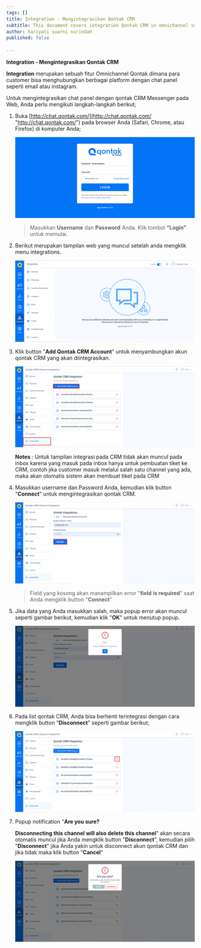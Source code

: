 ```yaml
---
tags: []
title: Integration - Mengintegrasikan Qontak CRM
subtitle: This document covers integration Qontak CRM in omnichannel system
author: hariyati suarni nurindah
published: false

---
```

**Integration - Mengintegrasikan Qontak CRM**

**Integration** merupakan sebuah fitur Omnichannel Qontak dimana para customer bisa menghubungkan berbagai platform dengan chat panel seperti email atau instagram.

Untuk mengintegrasikan chat panel dengan qontak CRM Messenger pada Web, Anda perlu mengikuti langkah-langkah berikut;

1. Buka [http://chat.qontak.com/](http://chat.qontak.com/ "http://chat.qontak.com/") pada browser Anda (Safari, Chrome, atau Firefox) di komputer Anda;

   ![](/uploads/login-qontak-c.png)

   > Masukkan **Username** dan **Password** Anda. Klik tombol **“Login”** untuk memulai.
2. Berikut merupakan tampilan web yang muncul setelah anda mengklik menu integrations.

   ![](/uploads/integrasi.PNG)
3. Klik button "**Add Qontak CRM Account**" untuk menyambungkan akun qontak CRM yang akan diintegrasikan.

   ![](/uploads/qontakcrm1.PNG)

   **Notes** : Untuk tampilan integrasi pada CRM tidak akan muncul pada inbox karena yang masuk pada inbox hanya untuk pembuatan tiket ke CRM, contoh jika customer masuk melalui salah satu channel yang ada, maka akan otomatis sistem akan membuat tiket pada CRM
4. Masukkan username dan Password Anda, kemudian klik button "**Connect**" untuk mengintegrasikan qontak CRM.

   ![](/uploads/qontakcrm2.PNG)

   > Field yang kosong akan manampilkan error "**field is required**" saat Anda mengklik button "**Connect**"
5. Jika data yang Anda masukkan salah, maka popup error akan muncul seperti gambar berikut, kemudian klik "**OK**" untuk menutup popup.

   ![](/uploads/qontakcrm3.PNG)
6. Pada list qontak CRM, Anda bisa berhenti terintegrasi dengan cara mengklik button "**Disconnect**" seperti gambar berikut;

   ![](/uploads/qontakcrm4.PNG)
7. Popup notification "**Are you sure?**

   **Disconnecting this channel will also delete this channel**" akan secara otomatis muncul jika Anda mengklik button "**Disconnect**", kemudian pilih "**Disconnect**" jika Anda yakin untuk disconnect akun qontak CRM dan jika tidak maka klik button "**Cancel**"

   ![](/uploads/qontakcrm5.PNG)